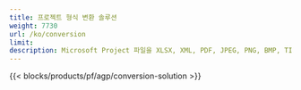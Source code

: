 ```yaml
---
title: 프로젝트 형식 변환 솔루션 
weight: 7730
url: /ko/conversion
limit: 
description: Microsoft Project 파일을 XLSX, XML, PDF, JPEG, PNG, BMP, TIFF, SVG, TXT 및 HTML로 변환
---
```


{{< blocks/products/pf/agp/conversion-solution >}} 